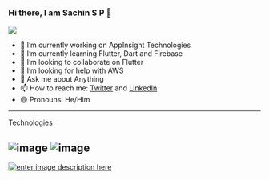### Hi there, I am Sachin S P 👋
![](https://komarev.com/ghpvc/?username=SachinPremkuma&label=PROFILE+VIEWS&&color=green)


- 🔭 I’m currently working on AppInsight Technologies
- 🌱 I’m currently learning Flutter, Dart and Firebase
- 👯 I’m looking to collaborate on Flutter
- 🤔 I’m looking for help with AWS
- 💬 Ask me about Anything 
- 📫 How to reach me: [Twitter](https://twitter.com/Sachinsoraturar) and [LinkedIn](https://www.linkedin.com/in/sachin-s-p-b67001153/)
- 😄 Pronouns: He/Him
 ------------------
 Technologies
 
 ![image](https://img.shields.io/badge/Dart-0175C2?style=for-the-badge&logo=dart&logoColor=white)
 ![image](https://img.shields.io/badge/Flutter-02569B?style=for-the-badge&logo=flutter&logoColor=white)
 ---------------------
[![enter image description here](https://github-readme-stats.vercel.app/api?username=SachinPremkumar&count_private=true&show_icons=true&theme=radical&hide_rank=false)](https://github.com/anuraghazra/github-readme-stats)
